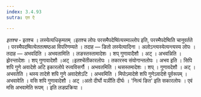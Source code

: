 ```yaml
---
index: 3.4.93
sutra: एत ऐ

---
```

_इतश्च_ - इतश्च । लस्येत्यधिकृमतम् ।इतश्च लोपः परसमैपदेष्वि॑त्यस्माल्लोप इति, परस्मैपदेष्विति चानुवर्तते । परस्मैपदष्वित्येततत्षष्ठआ विपरिणम्यते । तदाह —  ङितो लस्येत्यादिना । अलोऽन्त्यस्येत्यन्त्यस्य लोपः । तदाह — अभवदिति । अभवतामिति । लङस्तस्तामादेशः । शप् गुणावादैशौ । अट् । अभवन्निति । झेरन्तादेशः । शप् गुणावादेशौ ।अट् ।इतश्चे॑तीकारलोपः । तकारस्य संयोगान्तलोपः । अभव इति । सिपि शपि गुणे अवादेशे अटि इकारलोपे रुत्वविसर्गौ । अभवतमिति । थसस्तमादेशः । शप् । गुणावदेशौ । अट् । अभवतेति । थस्य तादेशे शपि गुणे अवादेशेऽटि । अभवमिति । मिपोऽमादेशे शपि गुणेऽवादेशे पूर्वरूपम् । अभवावेति । वसि शपि गुणावादेशौ । अट् ।अतो दीर्घो यञी॑ति दीर्घः । 'नित्यं ङित' इति सकारलोपः । एवं मसि अभवामेति रूपम् । इति लङप्रक्रिया । 
